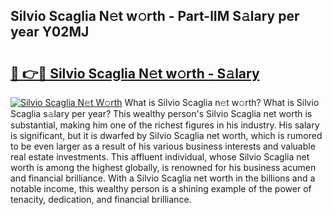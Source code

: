 ## Silvio Scaglia N𝚎t w𝚘rth - Part-lIM S𝚊lary per year Y02MJ

# <h2><a href="http://gc4qj4q.nevu.top/?p=Silvio+Scaglia">🔗 👉🔴 Silvio Scaglia N𝚎t w𝚘rth - S𝚊lary</a></h2>

[![Silvio Scaglia N𝚎t W𝚘rth](https://i.imgur.com/Oavwk0R.jpeg)](http://gc4qj4q.nevu.top/?p=Silvio+Scaglia)
What is Silvio Scaglia n𝚎t w𝚘rth? What is Silvio Scaglia s𝚊lary per year?
This wealthy person's Silvio Scaglia net worth is substantial, making him one of the richest figures in his industry. His salary is significant, but it is dwarfed by Silvio Scaglia net worth, which is rumored to be even larger as a result of his various business interests and valuable real estate investments. This affluent individual, whose Silvio Scaglia net worth is among the highest globally, is renowned for his business acumen and financial brilliance. With a Silvio Scaglia net worth in the billions and a notable income, this wealthy person is a shining example of the power of tenacity, dedication, and financial brilliance.
